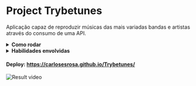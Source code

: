 # Project Trybetunes

Aplicação capaz de reproduzir músicas das mais variadas bandas e artistas através do consumo de uma API.

<details>
  <summary>
    <strong>Como rodar</strong>
  </summary><br>

  1. Clone o repositório

  - Use o comando: `git clone git@github.com:CarlosESRosa/Trybetunes.git`.

  2. Dependências

  - Na raiz do projeto rode o comando: `npm install`

  3. Start

  - Para iniciar a aplicação rode o comando: `npm start`

</details>

<details>
  <summary>
    <strong>Habilidades envolvidas</strong>
  </summary><br>
  
  - React
  - React router
  - Bootstrap
  - API
  - Web Storage
  - HTML, CSS and JavaScript.
</details>

#### Deploy: https://carlosesrosa.github.io/Trybetunes/
![Result video](./src/Trybetunes-video.gif)
